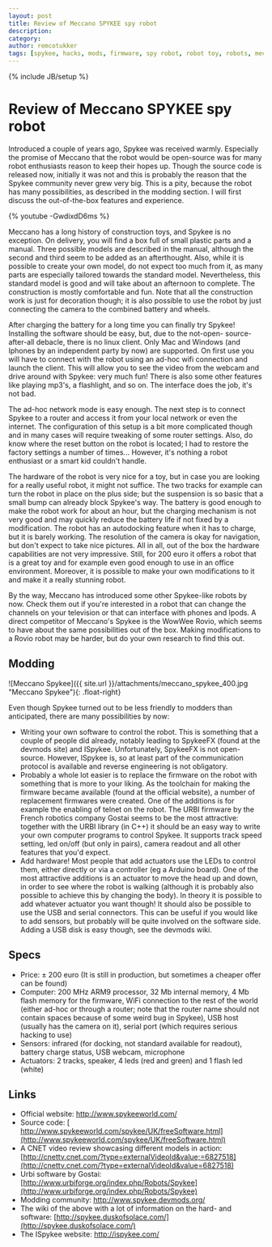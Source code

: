 ```yaml
---
layout: post
title: Review of Meccano SPYKEE spy robot
description: 
category:
author: remcotukker
tags: [spykee, hacks, mods, firmware, spy robot, robot toy, robots, meccano spykee]
---
```

{% include JB/setup %}

# Review of Meccano SPYKEE spy robot

Introduced a couple of years ago, Spykee was received warmly. Especially the
promise of Meccano that the robot would be open-source was for many robot
enthusiasts reason to keep their hopes up. Though the source code is released
now, initially it was not and this is probably the reason that the Spykee
community never grew very big. This is a pity, because the robot has many
possibilities, as described in the modding section. I will first discuss the
out-of-the-box features and experience.

{% youtube -GwdixdD6ms %}

Meccano has a long history of construction toys, and Spykee is no exception.
On delivery, you will find a box full of small plastic parts and a manual.
Three possible models are described in the manual, although the second and
third seem to be added as an afterthought. Also, while it is possible to
create your own model, do not expect too much from it, as many parts are
especially tailored towards the standard model. Nevertheless, this standard
model is good and will take about an afternoon to complete. The construction
is mostly comfortable and fun. Note that all the construction work is just for
decoration though; it is also possible to use the robot by just connecting the
camera to the combined battery and wheels.

After charging the battery for a long time you can finally try Spykee!
Installing the software should be easy, but, due to the not-open- source-
after-all debacle, there is no linux client. Only Mac and Windows (and Iphones
by an independent party by now) are supported. On first use you will have to
connect with the robot using an ad-hoc wifi connection and launch the client.
This will allow you to see the video from the webcam and drive around with
Spykee: very much fun! There is also some other features like playing mp3's, a
flashlight, and so on. The interface does the job, it's not bad.

The ad-hoc network mode is easy enough. The next step is to connect Spykee to
a router and access it from your local network or even the internet. The
configuration of this setup is a bit more complicated though and in many cases
will require tweaking of some router settings. Also, do know where the reset
button on the robot is located; I had to restore the factory settings a number
of times... However, it's nothing a robot enthusiast or a smart kid couldn't
handle.

The hardware of the robot is very nice for a toy, but in case you are looking
for a really useful robot, it might not suffice. The two tracks for example
can turn the robot in place on the plus side; but the suspension is so basic
that a small bump can already block Spykee's way. The battery is good enough
to make the robot work for about an hour, but the charging mechanism is not
very good and may quickly reduce the battery life if not fixed by a
modification. The robot has an autodocking feature when it has to charge, but
it is barely working. The resolution of the camera is okay for navigation, but
don't expect to take nice pictures. All in all, out of the box the hardware
capabilities are not very impressive. Still, for 200 euro it offers a robot
that is a great toy and for example even good enough to use in an office
environment. Moreover, it is possible to make your own modifications to it and
make it a really stunning robot.

By the way, Meccano has introduced some other Spykee-like robots by now. Check
them out if you're interested in a robot that can change the channels on your
television or that can interface with phones and Ipods. A direct competitor of
Meccano's Spykee is the WowWee Rovio, which seems to have about the same
possibilities out of the box. Making modifications to a Rovio robot may be
harder, but do your own research to find this out.

## Modding

![Meccano Spykee]({{ site.url }}/attachments/meccano_spykee_400.jpg "Meccano Spykee"){: .float-right}

Even though Spykee turned out to be less friendly to modders than anticipated, there are many possibilities by now:

  * Writing your own software to control the robot. This is something that a couple of people did already, notably leading to SpykeeFX (found at the devmods site) and ISpykee. Unfortunately, SpykeeFX is not open- source. However, ISpykee is, so at least part of the communication protocol is available and reverse engineering is not obligatory.
  * Probably a whole lot easier is to replace the firmware on the robot with something that is more to your liking. As the toolchain for making the firmware became available (found at the official website), a number of replacement firmwares were created. One of the additions is for example the enabling of telnet on the robot. The URBI firmware by the French robotics company Gostai seems to be the most attractive: together with the URBI library (in C++) it should be an easy way to write your own computer programs to control Spykee. It supports track speed setting, led on/off (but only in pairs), camera readout and all other features that you'd expect.
  * Add hardware! Most people that add actuators use the LEDs to control them, either directly or via a controller (eg a Arduino board). One of the most attractive additions is an actuator to move the head up and down, in order to see where the robot is walking (although it is probably also possible to achieve this by changing the body). In theory it is possible to add whatever actuator you want though! It should also be possible to use the USB and serial connectors. This can be useful if you would like to add sensors, but probably will be quite involved on the software side. Adding a USB disk is easy though, see the devmods wiki.


##  Specs

  * Price: ± 200 euro (It is still in production, but sometimes a cheaper offer can be found)
  * Computer: 200 MHz ARM9 processor, 32 Mb internal memory, 4 Mb flash memory for the firmware, WiFi connection to the rest of the world (either ad-hoc or through a router; note that the router name should not contain spaces because of some weird bug in Spykee), USB host (usually has the camera on it), serial port (which requires serious hacking to use)  
  * Sensors: infrared (for docking, not standard available for readout), battery charge status, USB webcam, microphone
  * Actuators: 2 tracks, speaker, 4 leds (red and green) and 1 flash led (white)


##  Links

  * Official website: <http://www.spykeeworld.com/>
  * Source code: [ http://www.spykeeworld.com/spykee/UK/freeSoftware.html](http://www.spykeeworld.com/spykee/UK/freeSoftware.html)
  * A CNET video review showcasing different models in action: [http://cnettv.cnet.com/?type=externalVideoId&value;=6827518](http://cnettv.cnet.com/?type=externalVideoId&value=6827518)
  * Urbi software by Gostai: [http://www.urbiforge.org/index.php/Robots/Spykee](http://www.urbiforge.org/index.php/Robots/Spykee)
  * Modding community: <http://www.spykee.devmods.org/>
  * The wiki of the above with a lot of information on the hard- and software: [http://spykee.duskofsolace.com/](http://spykee.duskofsolace.com/)
  * The ISpykee website: <http://ispykee.com/>

